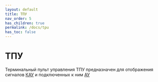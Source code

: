 ```yaml
---
layout: default
title: ТПУ
nav_order: 5
has_children: true
permalink: /docs/tpu
has_toc: false
---
```


# ТПУ
Терминальный пульт управления ТПУ предназначен для отображения сигналов <a href="/gk_manual/docs/global_system/kau">КАУ</a> и подключенных к ним <a href="/gk_manual/docs/global_system#адресное-устройство">АУ</a> 
